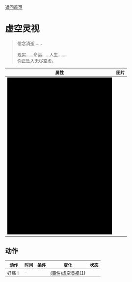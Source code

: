 [返回首页](index.md)  
# 虚空灵视  
> 信念消逝……<br><br>现实……命运……人生……<br>你正坠入无尽空虚。  
  
  属性  |   图片   
 ----  |  ----:   
   |  ![](Sprite/Darkness.png)   
  
## 动作  
动作  |  时间  |  条件  |  变化  |  状态  
----  |  ----  |  ----  |  ----  |  ----  
好痛！  |  -  |    |  [(事件)虚空灵视](Event_VoidExperience1c.md)(1)  |    
